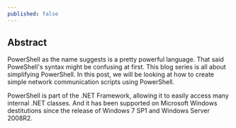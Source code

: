 ```yaml
---
published: false
---
```


## Abstract

PowerShell as the name suggests is a pretty powerful language. That said PoweShell's syntax might be confusing at first. This blog series is all about simplifying PowerShell.
In this post, we will be looking at how to create simple network communication scripts using PowerShell.

PowerShell is part of the .NET Framework, allowing it to easily access many internal .NET classes.
And it has been supported on Microsoft Windows destitutions since the release of Windows 7 SP1 and Windows Server 2008R2.
